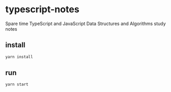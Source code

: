 # typescript-notes

Spare time TypeScript and  JavaScript Data Structures and Algorithms study notes

## install

```bash
yarn install
```

## run

```bash
yarn start
```
